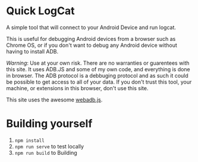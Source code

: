 Quick LogCat
============

A simple tool that will connect to your Android Device and run logcat.

This is useful for debugging Android devices from a browser such as Chrome OS, or if you don't want to debug any Android device
without having to install ADB.

*Warning*: Use at your own risk. There are no warranties or guarentees with this site. It uses ADB.JS and some of my own code, and everything is done in browser. The ADB protocol is a debbuging protocol and as such it could be possible to get access to all of your data. If you don't trust this tool, your machine, or extensions in this browser, don't use this site.
   
This site uses the awesome [webadb.js](https://github.com/webadb/webadb.js).

Building yourself
=================

1. `npm install`
2. `npm run serve` to test locally
3. `npm run build` to Building